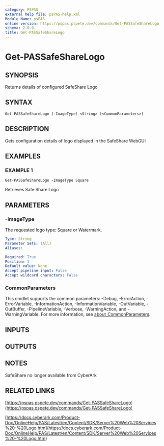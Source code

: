 ```yaml
---
category: PSPAS
external help file: psPAS-help.xml
Module Name: psPAS
online version: https://pspas.pspete.dev/commands/Get-PASSafeShareLogo
schema: 2.0.0
title: Get-PASSafeShareLogo
---
```


# Get-PASSafeShareLogo

## SYNOPSIS
Returns details of configured SafeShare Logo

## SYNTAX

```
Get-PASSafeShareLogo [-ImageType] <String> [<CommonParameters>]
```

## DESCRIPTION
Gets configuration details of logo displayed in the SafeShare WebGUI

## EXAMPLES

### EXAMPLE 1
```
Get-PASSafeShareLogo -ImageType Square
```

Retrieves Safe Share Logo

## PARAMETERS

### -ImageType
The requested logo type: Square or Watermark.

```yaml
Type: String
Parameter Sets: (All)
Aliases:

Required: True
Position: 1
Default value: None
Accept pipeline input: False
Accept wildcard characters: False
```

### CommonParameters
This cmdlet supports the common parameters: -Debug, -ErrorAction, -ErrorVariable, -InformationAction, -InformationVariable, -OutVariable, -OutBuffer, -PipelineVariable, -Verbose, -WarningAction, and -WarningVariable. For more information, see [about_CommonParameters](http://go.microsoft.com/fwlink/?LinkID=113216).

## INPUTS

## OUTPUTS

## NOTES
SafeShare no longer available from CyberArk

## RELATED LINKS

[https://pspas.pspete.dev/commands/Get-PASSafeShareLogo](https://pspas.pspete.dev/commands/Get-PASSafeShareLogo)

[https://docs.cyberark.com/Product-Doc/OnlineHelp/PAS/Latest/en/Content/SDK/Server%20Web%20Services%20-%20Logo.htm](https://docs.cyberark.com/Product-Doc/OnlineHelp/PAS/Latest/en/Content/SDK/Server%20Web%20Services%20-%20Logo.htm)
